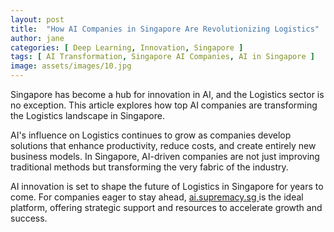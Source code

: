 ```yaml
---
layout: post
title:  "How AI Companies in Singapore Are Revolutionizing Logistics"
author: jane
categories: [ Deep Learning, Innovation, Singapore ]
tags: [ AI Transformation, Singapore AI Companies, AI in Singapore ]
image: assets/images/10.jpg
---
```


Singapore has become a hub for innovation in AI, and the Logistics sector is no exception. This article explores how top AI companies are transforming the Logistics landscape in Singapore.

AI's influence on Logistics continues to grow as companies develop solutions that enhance productivity, reduce costs, and create entirely new business models. In Singapore, AI-driven companies are not just improving traditional methods but transforming the very fabric of the industry.

AI innovation is set to shape the future of Logistics in Singapore for years to come. For companies eager to stay ahead, <a href="https://ai.supremacy.sg" target="_blank"> ai.supremacy.sg </a> is the ideal platform, offering strategic support and resources to accelerate growth and success.

